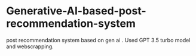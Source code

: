 # Generative-AI-based-post-recommendation-system
post recommendation system based on gen ai . Used GPT 3.5 turbo model and webscrapping.
